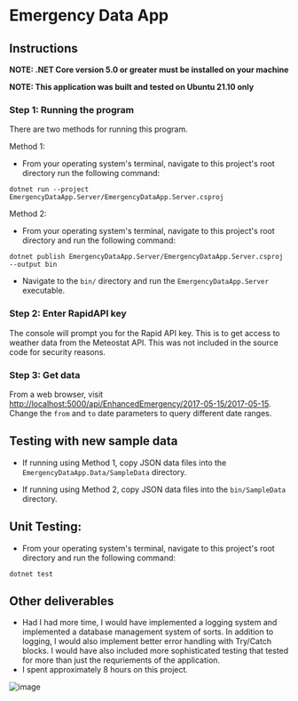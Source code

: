 # Emergency Data App

## Instructions

**NOTE: .NET Core version 5.0 or greater must be installed on your machine**

**NOTE: This application was built and tested on Ubuntu 21.10 only**

### **Step 1: Running the program**
There are two methods for running this program.

Method 1:
* From your operating system's terminal, navigate to this project's root directory run the following command:
```
dotnet run --project EmergencyDataApp.Server/EmergencyDataApp.Server.csproj
```
Method 2:
* From your operating system's terminal, navigate to this project's root directory and run the following command:
```
dotnet publish EmergencyDataApp.Server/EmergencyDataApp.Server.csproj --output bin
```
* Navigate to the `bin/` directory and run the `EmergencyDataApp.Server` executable.

### **Step 2: Enter RapidAPI key**
The console will prompt you for the Rapid API key. This is to get access to weather data from the Meteostat API. This was not included in the source code for security reasons.

### **Step 3: Get data**
From a web browser, visit [http://localhost:5000/api/EnhancedEmergency/2017-05-15/2017-05-15](http://localhost:5000/api/EnhancedEmergency/2017-05-15/2017-05-15). Change the `from` and `to` date parameters to query different date ranges.

## Testing with new sample data
- If running using Method 1, copy JSON data files into the `EmergencyDataApp.Data/SampleData` directory. 

- If running using Method 2, copy JSON data files into the `bin/SampleData` directory.
## Unit Testing:
* From your operating system's terminal, navigate to this project's root directory and run the following command:
```
dotnet test
```

## Other deliverables
- Had I had more time, I would have implemented a logging system and implemented a database management system of sorts. In addition to logging, I would also implement better error handling with Try/Catch blocks. I would have also included more sophisticated testing that tested for more than just the requriements of the application.
- I spent approximately 8 hours on this project.

![image](https://user-images.githubusercontent.com/42884219/142566104-d91b99ae-dabf-461b-ae80-443d2ac4e6e7.png)
